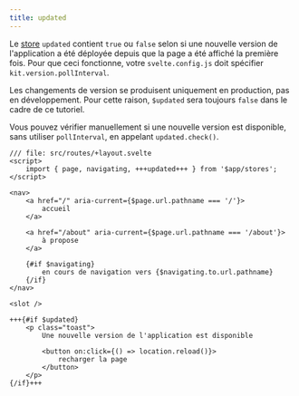 ```yaml
---
title: updated
---
```


Le <span class="vo">[store](SVELTE_SITE_URL/docs/sveltejs#store)</span> `updated` contient `true` ou `false` selon si une nouvelle version de l'application a été déployée depuis que la page a été affiché la première fois. Pour que ceci fonctionne, votre `svelte.config.js` doit spécifier `kit.version.pollInterval`.

Les changements de version se produisent uniquement en production, pas en développement. Pour cette raison, `$updated` sera toujours `false` dans le cadre de ce tutoriel.

Vous pouvez vérifier manuellement si une nouvelle version est disponible, sans utiliser `pollInterval`, en appelant `updated.check()`.

```svelte
/// file: src/routes/+layout.svelte
<script>
	import { page, navigating, +++updated+++ } from '$app/stores';
</script>

<nav>
	<a href="/" aria-current={$page.url.pathname === '/'}>
		accueil
	</a>

	<a href="/about" aria-current={$page.url.pathname === '/about'}>
		à propose
	</a>

	{#if $navigating}
		en cours de navigation vers {$navigating.to.url.pathname}
	{/if}
</nav>

<slot />

+++{#if $updated}
	<p class="toast">
		Une nouvelle version de l'application est disponible

		<button on:click={() => location.reload()}>
			recharger la page
		</button>
	</p>
{/if}+++

